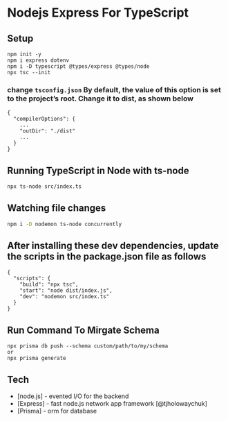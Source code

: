 # Nodejs Express For TypeScript

## Setup

```
npm init -y
npm i express dotenv
npm i -D typescript @types/express @types/node
npx tsc --init
```

### change `tsconfig.json` By default, the value of this option is set to the project’s root. Change it to dist, as shown below

```
{
  "compilerOptions": {
    ...
    "outDir": "./dist"
    ...
  }
}
```

## Running TypeScript in Node with ts-node

```sh
npx ts-node src/index.ts
```

## Watching file changes

```sh
npm i -D nodemon ts-node concurrently
```

## After installing these dev dependencies, update the scripts in the package.json file as follows

```
{
  "scripts": {
    "build": "npx tsc",
    "start": "node dist/index.js",
    "dev": "nodemon src/index.ts"
  }
}
```

## Run Command To Mirgate Schema
```
npx prisma db push --schema custom/path/to/my/schema
or
npx prisma generate
```

## Tech
- [node.js] - evented I/O for the backend
- [Express] - fast node.js network app framework [@tjholowaychuk]
- [Prisma] - orm for database

